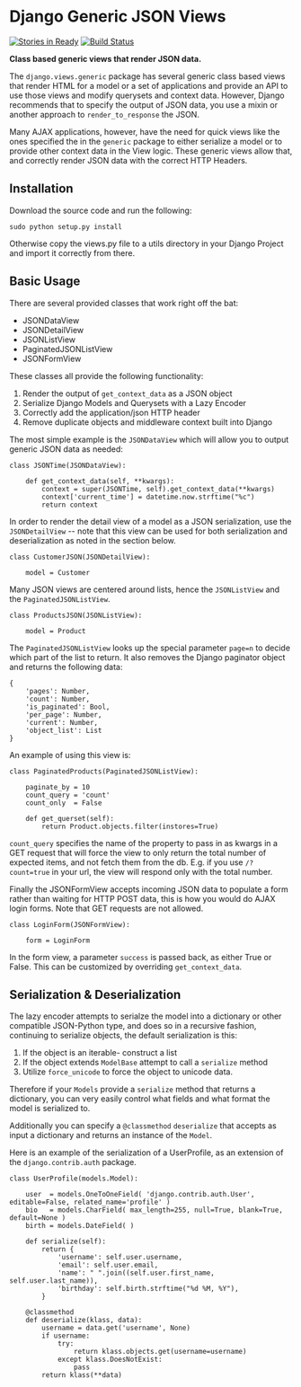 # Django Generic JSON Views

[![Stories in Ready](https://badge.waffle.io/bbengfort/django-generic-json-views.png?label=ready&title=Ready)](https://waffle.io/bbengfort/django-generic-json-views)
 [![Build Status](https://travis-ci.org/bbengfort/django-generic-json-views.svg)](https://travis-ci.org/bbengfort/django-generic-json-views)

**Class based generic views that render JSON data.**

The `django.views.generic` package has several generic class based views
that render HTML for a model or a set of applications and provide an API
to use those views and modify querysets and context data. However, Django
recommends that to specify the output of JSON data, you use a mixin or
another approach to `render_to_response` the JSON.

Many AJAX applications, however, have the need for quick views like the
ones specified the in the `generic` package to either serialize a model
or to provide other context data in the View logic. These generic views
allow that, and correctly render JSON data with the correct HTTP Headers.

## Installation

Download the source code and run the following:

    sudo python setup.py install

Otherwise copy the views.py file to a utils directory in your Django
Project and import it correctly from there.

## Basic Usage

There are several provided classes that work right off the bat:

* JSONDataView
* JSONDetailView
* JSONListView
* PaginatedJSONListView
* JSONFormView

These classes all provide the following functionality:

1. Render the output of `get_context_data` as a JSON object
2. Serialize Django Models and Querysets with a Lazy Encoder
3. Correctly add the application/json HTTP header
4. Remove duplicate objects and middleware context built into Django

The most simple example is the `JSONDataView` which will allow you to
output generic JSON data as needed:

    class JSONTime(JSONDataView):

        def get_context_data(self, **kwargs):
            context = super(JSONTime, self).get_context_data(**kwargs)
            context['current_time'] = datetime.now.strftime("%c")
            return context

In order to render the detail view of a model as a JSON serialization,
use the `JSONDetailView` -- note that this view can be used for both
serialization and deserialization as noted in the section below.

    class CustomerJSON(JSONDetailView):

        model = Customer

Many JSON views are centered around lists, hence the `JSONListView` and
the `PaginatedJSONListView`.

    class ProductsJSON(JSONListView):

        model = Product

The `PaginatedJSONListView` looks up the special parameter `page=n` to
decide which part of the list to return. It also removes the Django paginator
object and returns the following data:

    {
        'pages': Number,
        'count': Number,
        'is_paginated': Bool,
        'per_page': Number,
        'current': Number,
        'object_list': List
    }

An example of using this view is:

    class PaginatedProducts(PaginatedJSONListView):

        paginate_by = 10
        count_query = 'count'
        count_only  = False

        def get_querset(self):
            return Product.objects.filter(instores=True)

`count_query` specifies the name of the property to pass in as kwargs in
a GET request that will force the view to only return the total number
of expected items, and not fetch them from the db. E.g. if you use
`/?count=true` in your url, the view will respond only with the total number.

Finally the JSONFormView accepts incoming JSON data to populate a form
rather than waiting for HTTP POST data, this is how you would do AJAX login
forms. Note that GET requests are not allowed.

    class LoginForm(JSONFormView):

        form = LoginForm

In the form view, a parameter `success` is passed back, as either True or
False. This can be customized by overriding `get_context_data`.

## Serialization & Deserialization

The lazy encoder attempts to serialze the model into a dictionary or other
compatible JSON-Python type, and does so in a recursive fashion,
continuing to serialize objects, the default serialization is this:

1. If the object is an iterable- construct a list
2. If the object extends `ModelBase` attempt to call a `serialize` method
3. Utilize `force_unicode` to force the object to unicode data.

Therefore if your `Models` provide a `serialize` method that returns a
dictionary, you can very easily control what fields and what format the
model is serialized to.

Additionally you can specify a `@classmethod` `deserialize` that accepts
as input a dictionary and returns an instance of the `Model`.

Here is an example of the serialization of a UserProfile, as an extension
of the `django.contrib.auth` package.

    class UserProfile(models.Model):

        user  = models.OneToOneField( 'django.contrib.auth.User', editable=False, related_name='profile' )
        bio   = models.CharField( max_length=255, null=True, blank=True, default=None )
        birth = models.DateField( )

        def serialize(self):
            return {
                'username': self.user.username,
                'email': self.user.email,
                'name': " ".join((self.user.first_name, self.user.last_name)),
                'birthday': self.birth.strftime("%d %M, %Y"),
            }

        @classmethod
        def deserialize(klass, data):
            username = data.get('username', None)
            if username:
                try:
                    return klass.objects.get(username=username)
                except klass.DoesNotExist:
                    pass
            return klass(**data)
